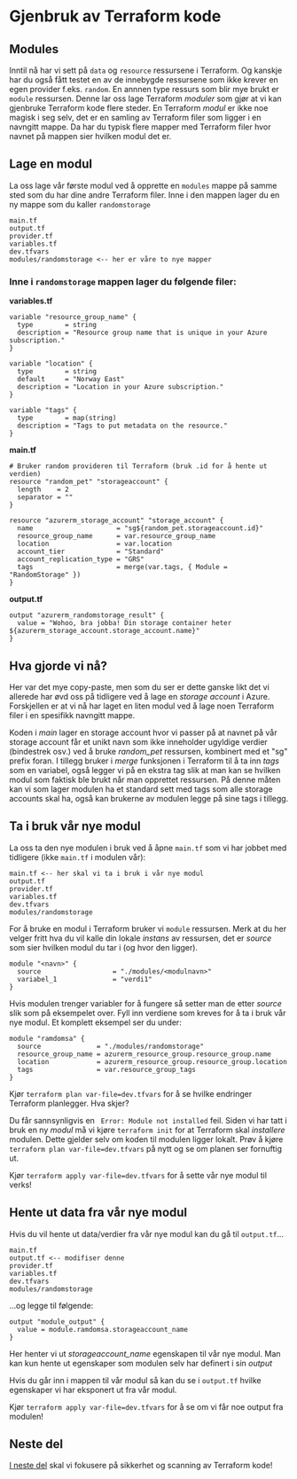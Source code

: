 # Gjenbruk av Terraform kode


## Modules
Inntil nå har vi sett på ``data`` og ``resource`` ressursene i Terraform. Og kanskje har du også fått testet en av de innebygde ressursene som ikke krever en egen provider f.eks. ``random``. En annnen type ressurs som blir mye brukt er ``module`` ressursen. Denne lar oss lage Terraform *moduler* som gjør at vi kan gjenbruke Terraform kode flere steder. En Terraform *modul* er ikke noe magisk i seg selv, det er en samling av Terraform filer som ligger i en navngitt mappe. Da har du typisk flere mapper med Terraform filer hvor navnet på mappen sier hvilken modul det er. 

## Lage en modul

La oss lage vår første modul ved å opprette en `modules` mappe på samme sted som du har dine andre Terraform filer. Inne i den mappen lager du en ny mappe som du kaller `randomstorage` 

```
main.tf
output.tf
provider.tf
variables.tf
dev.tfvars
modules/randomstorage <-- her er våre to nye mapper
```

### Inne i ``randomstorage`` mappen lager du følgende filer:

**variables.tf** 

```
variable "resource_group_name" {
  type        = string
  description = "Resource group name that is unique in your Azure subscription."
}

variable "location" {
  type        = string
  default     = "Norway East"
  description = "Location in your Azure subscription."
}

variable "tags" {
  type        = map(string)
  description = "Tags to put metadata on the resource."
}
```

**main.tf**
```
# Bruker random provideren til Terraform (bruk .id for å hente ut verdien)
resource "random_pet" "storageaccount" {
  length    = 2
  separator = ""
}

resource "azurerm_storage_account" "storage_account" {
  name                     = "sg${random_pet.storageaccount.id}"
  resource_group_name      = var.resource_group_name
  location                 = var.location
  account_tier             = "Standard"
  account_replication_type = "GRS"
  tags                     = merge(var.tags, { Module = "RandomStorage" })
}
```

**output.tf**
```
output "azurerm_randomstorage_result" {
  value = "Wohoo, bra jobba! Din storage container heter ${azurerm_storage_account.storage_account.name}"
}
```

## Hva gjorde vi nå?

Her var det mye copy-paste, men som du ser er dette ganske likt det vi allerede har øvd oss på tidligere ved å lage en *storage account* i Azure. Forskjellen er at vi nå har laget en liten modul ved å lage noen Terraform filer i en spesifikk navngitt mappe. 

Koden i *main* lager en storage account hvor vi passer på at navnet på vår storage account får et unikt navn som ikke inneholder ugyldige verdier (bindestrek osv.) ved å bruke *random_pet* ressursen, kombinert med et "sg" prefix foran. I tillegg bruker i *merge* funksjonen i Terraform til å ta inn *tags* som en variabel, også legger vi på en ekstra tag slik at man kan se hvilken modul som faktisk ble brukt når man opprettet ressursen. På denne måten kan vi som lager modulen ha et standard sett med tags som alle storage accounts skal ha, også kan brukerne av modulen legge på sine tags i tillegg. 

## Ta i bruk vår nye modul

 La oss ta den nye modulen i bruk ved å åpne `main.tf` som vi har jobbet med tidligere (ikke `main.tf` i modulen vår):

```
main.tf <-- her skal vi ta i bruk i vår nye modul
output.tf
provider.tf
variables.tf
dev.tfvars
modules/randomstorage 
```

For å bruke en modul i Terraform bruker vi `module` ressursen. Merk at du her velger fritt hva du vil kalle din lokale *instans* av ressursen, det er *source* som sier hvilken modul du tar i (og hvor den ligger). 

```
module "<navn>" {
  source                  = "./modules/<modulnavn>"
  variabel_1              = "verdi1" 
}
```

Hvis modulen trenger variabler for å fungere så setter man de etter *source* slik som på eksempelet over. Fyll inn verdiene som kreves for å ta i bruk vår nye modul. Et komplett eksempel ser du under:

```
module "ramdomsa" {
  source              = "./modules/randomstorage"
  resource_group_name = azurerm_resource_group.resource_group.name
  location            = azurerm_resource_group.resource_group.location
  tags                = var.resource_group_tags
}
```

Kjør ``terraform plan var-file=dev.tfvars`` for å se hvilke endringer Terraform planlegger. Hva skjer? 

Du får sannsynligvis en `` Error: Module not installed`` feil. Siden vi har tatt i bruk en ny *modul* må vi kjøre ``terraform init`` for at Terraform skal *installere* modulen. Dette gjelder selv om koden til modulen ligger lokalt. Prøv å kjøre ``terraform plan var-file=dev.tfvars`` på nytt og se om planen ser fornuftig ut.

Kjør ``terraform apply var-file=dev.tfvars`` for å sette vår nye modul til verks!

## Hente ut data fra vår nye modul

Hvis du vil hente ut data/verdier fra vår nye modul kan du gå til ``output.tf``... 

```
main.tf 
output.tf <-- modifiser denne
provider.tf
variables.tf
dev.tfvars
modules/randomstorage 
```

...og legge til følgende:

```
output "module_output" {
  value = module.ramdomsa.storageaccount_name
}
```

Her henter vi ut *storageaccount_name* egenskapen til vår nye modul. Man kan kun hente ut egenskaper som modulen selv har definert i sin *output* 

Hvis du går inn i mappen til vår modul så kan du se i `output.tf` hvilke egenskaper vi har eksponert ut fra vår modul. 

Kjør ``terraform apply var-file=dev.tfvars`` for å se om vi får noe output fra modulen!

## Neste del

[I neste del](/terraform_del4.md) skal vi fokusere på sikkerhet og scanning av Terraform kode!

